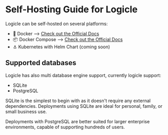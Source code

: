 # Self-Hosting Guide for Logicle

Logicle can be self-hosted on several platforms:
- 🐳 Docker --> [Check out the Official Docs](./docker/README.md)
- 📦 Docker Compose --> [Check out the Official Docs](./docker-compose/README.md)
- ⚓ Kubernetes with Helm Chart (coming soon)

## Supported databases
Logicle has also multi database engine support, currently logicle support:
- SQLite
- PostgreSQL

SQLite is the simplest to begin with as it doesn't require any external dependencies. Deployments using SQLite are ideal for personal, family, or small business use.

Deployments with PostgreSQL are better suited for larger enterprise environments, capable of supporting hundreds of users.